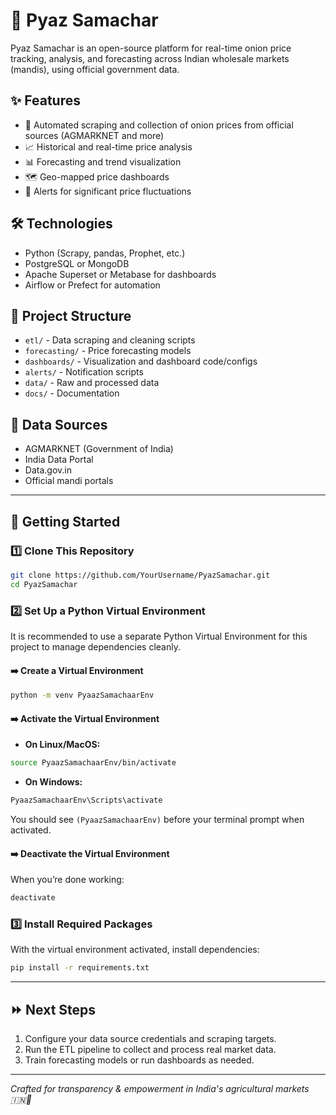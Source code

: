 # 🧅 Pyaz Samachar

Pyaz Samachar is an open-source platform for real-time onion price tracking, analysis, and forecasting across Indian wholesale markets (mandis), using official government data.

## ✨ Features

- 🤖 Automated scraping and collection of onion prices from official sources (AGMARKNET and more)
- 📈 Historical and real-time price analysis
- 📊 Forecasting and trend visualization
- 🗺️ Geo-mapped price dashboards
- 🚨 Alerts for significant price fluctuations

## 🛠️ Technologies

- Python (Scrapy, pandas, Prophet, etc.)
- PostgreSQL or MongoDB
- Apache Superset or Metabase for dashboards
- Airflow or Prefect for automation

## 📁 Project Structure

- `etl/` - Data scraping and cleaning scripts
- `forecasting/` - Price forecasting models
- `dashboards/` - Visualization and dashboard code/configs
- `alerts/` - Notification scripts
- `data/` - Raw and processed data
- `docs/` - Documentation

## 📝 Data Sources

- AGMARKNET (Government of India)
- India Data Portal
- Data.gov.in
- Official mandi portals

---

## 🚀 Getting Started

### 1️⃣ Clone This Repository

```bash
git clone https://github.com/YourUsername/PyazSamachar.git
cd PyazSamachar
```

### 2️⃣ Set Up a Python Virtual Environment

It is recommended to use a separate Python Virtual Environment for this project to manage dependencies cleanly.

#### ➡️ Create a Virtual Environment
```bash
python -m venv PyaazSamachaarEnv
```

#### ➡️ Activate the Virtual Environment

- **On Linux/MacOS:**
```bash
source PyaazSamachaarEnv/bin/activate
```
- **On Windows:**
```bash
PyaazSamachaarEnv\Scripts\activate
```

You should see `(PyaazSamachaarEnv)` before your terminal prompt when activated.

#### ➡️ Deactivate the Virtual Environment

When you’re done working:
```bash
deactivate
```

### 3️⃣ Install Required Packages

With the virtual environment activated, install dependencies:

```bash
pip install -r requirements.txt
```

---

## ⏩ Next Steps

1. Configure your data source credentials and scraping targets.
2. Run the ETL pipeline to collect and process real market data.
3. Train forecasting models or run dashboards as needed.

---

*Crafted for transparency & empowerment in India's agricultural markets 🇮🇳🧅*
